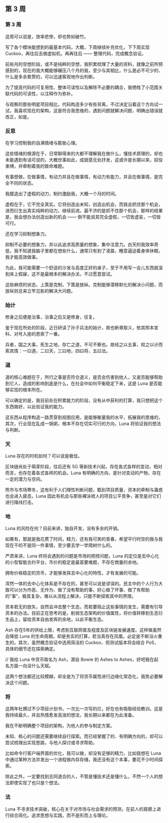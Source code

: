 ## 第 3 周

### 第 3 周

这周可以说是，效率悲惨，却也势如破竹。

写了各个模块能想到的最基本代码，大概，下周继续补充优化，下下周实现 Cuckoo，再往后去做虚拟机，再再往后 —— 整理代码，完成概念验证。

前些月的空想阶段，或不是纯粹的空想，我积累梳理了大量的资料，就像之前所预感到的，现在的我大概能够碾压八个月的我，至少与其相比，什么是必不可少的、什么是多余累赘的，可以迅速客观地作出判断。

为了提高代码的可复用性、整体可读性以及解除不必要的耦合，我牺牲了小范围关联代码的可读性，以注释作为弥补。

与观察的那些明星项目相比，代码构造多少有些背离，不过决定沿着这个方向试一试，我喜欢现在的架构，这是符合我思维的，遇到问题就解决问题，明确出错误就改正，如是。



### 反思

在学习控制我的自满情绪与膨胀心理。

这些情绪的根源在于，日常聊得来的大都不理解我在做什么，懂技术原理的，却也未能遇到有话可说的，大概世事如此，成就感无处抒发，这或许是长期以来，奴役束缚，并牵制着我的致命难题。

有事想做，在做事情，有动力并且在做事情，有动力有能力，并且在做事情，是完全不同的状态。

我臆造出了虚假的动力，制约激励我，大概一个月的时间。

虚假在于，它不完全真实。它将创造出未知，创造出机会，而我会抓住那个机会，进而衍生出真实纯粹的动力，继续前进。最不济的是抓不住那个机会，那样的结果是，我会想办法创造出新的机会 —— 倒不能说其完全虚假，一切皆虚妄，一切皆可行。

还在学习抑制想象力。

抑制不必要的想象力，并以此追求高质量的想象，集中注意力。白天的我效率奇低，我不知道我脑子里都在想些什么，通常只有到了凌晨，睡意逼迫着身体休眠，我才能高效做事。

为此，我可能需要一个舒适的沙发与高度正好的桌子，至于不用写一会儿东西就滚到床上假寐，这不是最根本的解决办法，不过愿意尝试。

这些麻烦的状态，上策是克制，下策是放纵。克制能够潜移默化的解决小问题，而放纵则总来立竿见影的解决大问题。



### 始计

修身之后便是治事，治事之后又是修身，往复。

鉴于现在所处的阶段，近日研读了孙子兵法的始计，故也断章取义，依其照本宣科、对号入座的思索了一番。

兵者，国之大事，死生之地，存亡之道，不可不察也。故经之以五事，校之以计而索其情：一曰道，二曰天，三曰地，四曰将，五曰法。

### 道

道的核心难题在于，所行之事是否符合道义，是否会伤害到他人，又是否能够帮助到它人，造成的影响到底是什么，在社会中如何平衡稳定下来，这是 Luna 是否能够实现的根本所在。

可以确定的是，我目前处在积累能力的阶段，没有从中获利的打算，我只想把这个东西做好，以此验证我的能力。

这东西从程序构造一路贯穿到视图应用，是能够衡量我的水平，拓展我的思维的，其次，行业现在乱成一锅粥，根本不存在切实可行的方向，Luna 将验证我的想法与判断。

### 天

Luna 存在的时机如何？可以说是极佳。

区块链尚处于萌芽阶段，往后还有 5G 等新技术兴起，存在各式各样的变动，相对而言，也存在着各式各样的机会。Luna 有明确的方向，是针对变动的产物，存在一定的潜力与空间。

熊市与市场寒冬，这有利于人们理性判断问题，甄别项目质量，资本的牵制与蛊惑也会进入疲态，Luna 因此有机会与那些裸泳唬人的项目公平竞争，甚至是对它们进行降纬打击。

### 地

Luna 的风险在何？目前来讲，独自开发，没有多余的开销。

如果有，那就是我花费了时间，精力，还有我可笑的青春，希望平行时空的我与我现在干的不是同一件事情，至少要去学一学爬树什么的。

严肃来讲，Luna 终将会遇到的问题是市场的把控问题，Luna 的定位是去中心化的小型智能合约平台，币价的稳定是最首要难题，不存在商量的余地。

拥有价格稳定的货币，才能够发挥去中心化的特性，才有发展的可能。

浑然一体的去中心化体系是不存在的，甚至可以说是谬误的。民主中的个人行为大致可以分为作恶、无作为、做了没有帮助的事，好心做了坏事、做了有帮助的“事”，极其复杂，难以从流程上解决，只能不断探索其中的界限。

资本若无的放矢，自然会冲击整个生态，而若要阻止这些事情的发生，需要有引导资本的办法。目前正在思考的是，削弱生态架构的价值属性，将价值转移到生态衍生品上，留给资本自由发挥的余地，以此平衡生态。

Ash 存在5年的供给上限，考虑到互联网普及程度及区块链发展速度。这样做虽然会降低 Luna 的生命周期，却是务实的打算，若当真存在凤凰，必定是不断浴火重生的。其次，虽然概念验证中选用简洁的 Cuckoo，但测试版本将会结合 PoS，具体的细节还在探索确定。

// 我给 Luna 中货币取名为 Ash，源自 Bowie 的 Ashes to Ashes，好吧我在起名方面一向没什么天赋。

这两个想法都还比较模糊，却全是为了将货币属性进行边缘化常态化，我势必要解决这个问题。

### 将

这两年杜撰过不少项目计划书，一次比一次写的烂，好在也有吸取经验教训。这是我持续最久，并且热情愈发高涨的想法，我长期以来都在为此准备。

我在不断明确整个项目的架构，为他人的参与制定方案。

未知、核心的问题还需要继续自行探索。而已经掌握了的、有明确方向的，却可以尝试梳理出实现思路，与他人探讨或寻求帮助。

比如命令行客户端界面的优化，我可以做，却没有足够的精力，比如我想在 Luna 中通过某种方法并发出一个进程做内存存储，我还没有这个本事，要花不少时间探索。

除此之外，一定要找到志同道合的人，不管是懂技术还是懂什么，不然一个人的想法即使实现了也只是个想法。

### 法

Luna 不寻求技术突破，核心在关于对市场与社会需求的预测，在前人的肩膀上进行综合简化。追求思想与实践，而不是形而上与理论。
